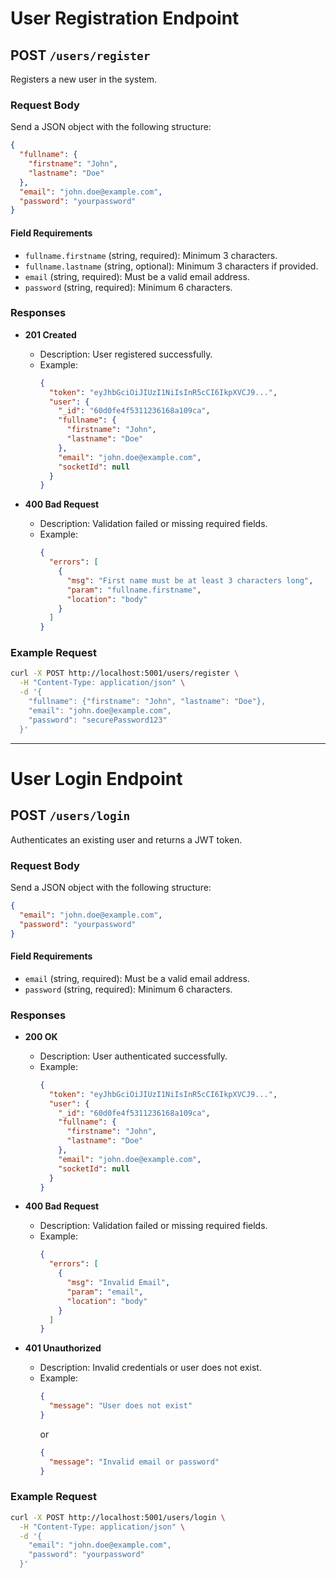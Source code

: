 # User Registration Endpoint

## POST `/users/register`

Registers a new user in the system.

### Request Body

Send a JSON object with the following structure:

```json
{
  "fullname": {
    "firstname": "John",
    "lastname": "Doe"
  },
  "email": "john.doe@example.com",
  "password": "yourpassword"
}
```

#### Field Requirements

- `fullname.firstname` (string, required): Minimum 3 characters.
- `fullname.lastname` (string, optional): Minimum 3 characters if provided.
- `email` (string, required): Must be a valid email address.
- `password` (string, required): Minimum 6 characters.

### Responses

- **201 Created**
  - Description: User registered successfully.
  - Example:
    ```json
    {
      "token": "eyJhbGciOiJIUzI1NiIsInR5cCI6IkpXVCJ9...",
      "user": {
        "_id": "60d0fe4f5311236168a109ca",
        "fullname": {
          "firstname": "John",
          "lastname": "Doe"
        },
        "email": "john.doe@example.com",
        "socketId": null
      }
    }
    ```

- **400 Bad Request**
  - Description: Validation failed or missing required fields.
  - Example:
    ```json
    {
      "errors": [
        {
          "msg": "First name must be at least 3 characters long",
          "param": "fullname.firstname",
          "location": "body"
        }
      ]
    }
    ```

### Example Request

```sh
curl -X POST http://localhost:5001/users/register \
  -H "Content-Type: application/json" \
  -d '{
    "fullname": {"firstname": "John", "lastname": "Doe"},
    "email": "john.doe@example.com",
    "password": "securePassword123"
  }'
```

---

# User Login Endpoint

## POST `/users/login`

Authenticates an existing user and returns a JWT token.

### Request Body

Send a JSON object with the following structure:

```json
{
  "email": "john.doe@example.com",
  "password": "yourpassword"
}
```

#### Field Requirements

- `email` (string, required): Must be a valid email address.
- `password` (string, required): Minimum 6 characters.

### Responses

- **200 OK**
  - Description: User authenticated successfully.
  - Example:
    ```json
    {
      "token": "eyJhbGciOiJIUzI1NiIsInR5cCI6IkpXVCJ9...",
      "user": {
        "_id": "60d0fe4f5311236168a109ca",
        "fullname": {
          "firstname": "John",
          "lastname": "Doe"
        },
        "email": "john.doe@example.com",
        "socketId": null
      }
    }
    ```

- **400 Bad Request**
  - Description: Validation failed or missing required fields.
  - Example:
    ```json
    {
      "errors": [
        {
          "msg": "Invalid Email",
          "param": "email",
          "location": "body"
        }
      ]
    }
    ```

- **401 Unauthorized**
  - Description: Invalid credentials or user does not exist.
  - Example:
    ```json
    {
      "message": "User does not exist"
    }
    ```
    or
    ```json
    {
      "message": "Invalid email or password"
    }
    ```

### Example Request

```sh
curl -X POST http://localhost:5001/users/login \
  -H "Content-Type: application/json" \
  -d '{
    "email": "john.doe@example.com",
    "password": "yourpassword"
  }'
```